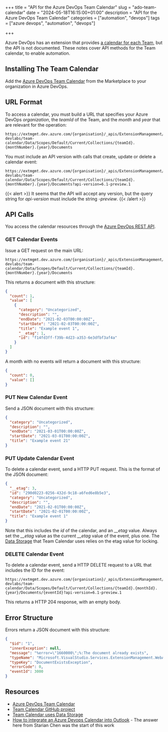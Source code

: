 +++
title = "API for the Azure DevOps Team Calendar"
slug = "ado-team-calendar"
date = "2024-05-18T16:15:00+01:00"
description = "API for the Azure DevOps Team Calendar"
categories = ["automation", "devops"]
tags = ["azure devops", "automation", "devops"]

+++

Azure DevOps has an extension that provides [a calendar for each Team](https://marketplace.visualstudio.com/items?itemName=ms-devlabs.team-calendar&targetId=b2bf9ecf-25cc-486f-82cb-6111d79e2adc&utm_source=vstsproduct&utm_medium=ExtHubManageList), but the API is not documented. These notes cover API methods for the Team calendar, to enable automation.

## Installing The Team Calendar

Add the [Azure DevOps Team Calendar](https://marketplace.visualstudio.com/items?itemName=ms-devlabs.team-calendar&targetId=b2bf9ecf-25cc-486f-82cb-6111d79e2adc&utm_source=vstsproduct&utm_medium=ExtHubManageList) from the Marketplace to your organization in Azure DevOps.

## URL Format

To access a calendar, you must build a URL that specifies your Azure DevOps _organization_, the _teamId_ of the Team, and the _month_ and _year_ that are relevant for the operation:

```text
https://extmgmt.dev.azure.com/{organisation}/_apis/ExtensionManagement/InstalledExtensions/ms-devlabs/team-calendar/Data/Scopes/Default/Current/Collections/{teamId}.{monthNumber}.{year}/Documents
```

You must include an API version with calls that create, update or delete a calendar event:

```text
https://extmgmt.dev.azure.com/{organisation}/_apis/ExtensionManagement/InstalledExtensions/ms-devlabs/team-calendar/Data/Scopes/Default/Current/Collections/{teamId}.{monthNumber}.{year}/Documents?api-version=6.1-preview.1
```

{{< alert >}}
It seems that the API will accept any version, but the query string for _api-version_ must include the string _-preview_.
{{< /alert >}}

## API Calls

You access the calendar resources through the [Azure DevOps REST API](https://docs.microsoft.com/en-us/rest/api/azure/devops).

### GET Calendar Events

Issue a GET request on the main URL:

```text
https://extmgmt.dev.azure.com/{organisation}/_apis/ExtensionManagement/InstalledExtensions/ms-devlabs/team-calendar/Data/Scopes/Default/Current/Collections/{teamId}.{monthNumber}.{year}/Documents
```

This returns a document with this structure:

```json
{
  "count": 1,
  "value": [
    {
      "category": "Uncategorized",
      "description": "",
      "endDate": "2021-02-03T00:00:00Z",
      "startDate": "2021-02-03T00:00:00Z",
      "title": "Example event 1",
      "__etag": 1,
      "id": "f14fd3ff-f39b-4d23-a353-6e3dfbf3af4a"
    }
  ]
}
```

A month with no events will return a document with this structure:

```json
{
  "count": 0,
  "value": []
}
```

### PUT New Calendar Event

Send a JSON document with this structure:

```json
{
  "category": "Uncategorized",
  "description": "",
  "endDate": "2021-03-01T00:00:00Z",
  "startDate": "2021-03-01T00:00:00Z",
  "title": "Example event 21"
}
```

### PUT Update Calendar Event

To delete a calendar event, send a HTTP PUT request. This is the format of the JSON document:

```json
{
  "__etag": 3,
  "id": "290d0223-0256-432d-9c18-a6fed6e8b5e3",
  "category": "Uncategorized",
  "description": "",
  "endDate": "2021-02-01T00:00:00Z",
  "startDate": "2021-02-01T00:00:00Z",
  "title": "Example event 1"
}
```

Note that this includes the _id_ of the calendar, and an _\_\_etag_ value. Always set the _\_\_etag_ value as the current _\_\_etag_ value of the event, plus one. The [Data Storage](https://docs.microsoft.com/en-us/azure/devops/extend/develop/data-storage?view=azure-devops) that Team Calendar uses relies on the etag value for locking.

### DELETE Calendar Event

To delete a calendar event, send a HTTP DELETE request to a URL that includes the ID for the event:

```text
https://extmgmt.dev.azure.com/{organisation}/_apis/ExtensionManagement/InstalledExtensions/ms-devlabs/team-calendar/Data/Scopes/Default/Current/Collections/{teamId}.{monthId}.{year}/Documents/{eventId}?api-version=6.1-preview.1
```

This returns a HTTP 204 response, with an empty body.

## Error Structure

Errors return a JSON document with this structure:

```json
{
  "$id": "1",
  "innerException": null,
  "message": "%error=\"1660000\";%:The document already exists",
  "typeName": "Microsoft.VisualStudio.Services.ExtensionManagement.WebApi.DocumentExistsException, Microsoft.VisualStudio.Services.ExtensionManagement.WebApi",
  "typeKey": "DocumentExistsException",
  "errorCode": 0,
  "eventId": 3000
}
```

## Resources

- [Azure DevOps Team Calendar](https://marketplace.visualstudio.com/items?itemName=ms-devlabs.team-calendar&targetId=b2bf9ecf-25cc-486f-82cb-6111d79e2adc&utm_source=vstsproduct&utm_medium=ExtHubManageList)
- [Team Calendar GitHub project](https://github.com/microsoft/vsts-team-calendar)
- [Team Calendar uses Data Storage](https://docs.microsoft.com/en-us/azure/devops/extend/develop/data-storage?view=azure-devops)
- [How to integrate an Azure Devops Calendar into Outlook](https://stackoverflow.com/questions/60988989/how-to-integrate-an-azure-devops-calendar-into-outlook/61222307) - The answer here from Starian Chen was the start of this work
